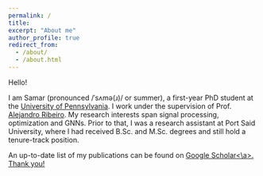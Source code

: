 ```yaml
---
permalink: /
title: 
excerpt: "About me"
author_profile: true
redirect_from: 
  - /about/
  - /about.html
---
```


Hello! 

I am Samar (pronounced /ˈsʌmə(ɹ)/ or summer), a first-year PhD student at the <a href="https://www.upenn.edu/">University of Pennsylvania</a>. I work under the supervision of Prof. <a href="https://alelab.seas.upenn.edu/alejandro-ribeiro/">Alejandro Ribeiro</a>. My research interests span signal processing, optimization and GNNs. Prior to that, I was a research assistant at Port Said University, where I had received B.Sc. and M.Sc. degrees and still hold a tenure-track position. 

An up-to-date list of my publications can be found on <a href="https://scholar.google.com.eg/citations?user=FwL_RdEAAAAJ&hl=en">Google Scholar<\a>. Thank you!
